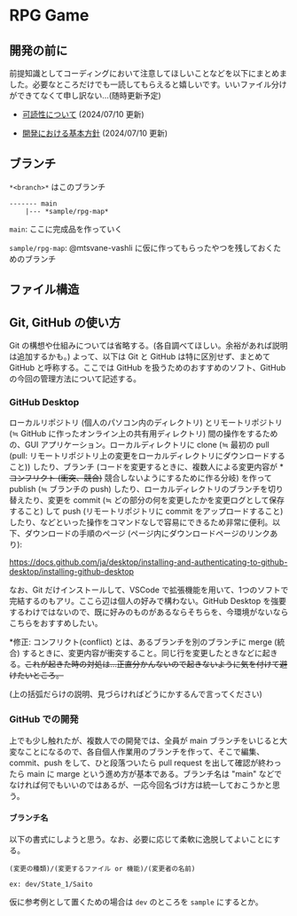 # RPG Game

## 開発の前に

前提知識としてコーディングにおいて注意してほしいことなどを以下にまとめました。必要なところだけでも一読してもらえると嬉しいです。いいファイル分けができてなくて申し訳ない…(随時更新予定)

- [可読性について](markdown/readability.md) (2024/07/10 更新)

- [開発における基本方針](markdown/policy.md) (2024/07/10 更新)

## ブランチ

`*<branch>*` はこのブランチ

```
------- main
    |--- *sample/rpg-map*
```

`main`: ここに完成品を作っていく

`sample/rpg-map`: @mtsvane-vashli に仮に作ってもらったやつを残しておくためのブランチ

## ファイル構造

## Git, GitHub の使い方

Git の構想や仕組みについては省略する。(各自調べてほしい。余裕があれば説明は追加するかも。) よって、以下は Git と GitHub は特に区別せず、まとめて GitHub と呼称する。ここでは GitHub を扱うためのおすすめのソフト、GitHub の今回の管理方法について記述する。

### GitHub Desktop

ローカルリポジトリ (個人のパソコン内のディレクトリ) とリモートリポジトリ (≒ GitHub に作ったオンライン上の共有用ディレクトリ) 間の操作をするための、GUI アプリケーション。ローカルディレクトリに clone (≒ 最初の pull (pull: リモートリポジトリ上の変更をローカルディレクトリにダウンロードすること)) したり、ブランチ (コードを変更するときに、複数人による変更内容が *~~コンフリクト (衝突、競合)~~ 競合しないようにするために作る分岐) を作って publish (≒ ブランチの push) したり、ローカルディレクトリのブランチを切り替えたり、変更を commit (≒ どの部分の何を変更したかを変更ログとして保存すること) して push (リモートリポジトリに commit をアップロードすること) したり、などといった操作をコマンドなしで容易にできるため非常に便利。以下、ダウンロードの手順のページ (ページ内にダウンロードページのリンクあり):

https://docs.github.com/ja/desktop/installing-and-authenticating-to-github-desktop/installing-github-desktop

なお、Git だけインストールして、VSCode で拡張機能を用いて、1つのソフトで完結するのもアリ。ここら辺は個人の好みで構わない。GitHub Desktop を強要するわけではないので、既に好みのものがあるならそちらを、今環境がないならこちらをおすすめしたい。

*修正: コンフリクト(conflict) とは、あるブランチを別のブランチに merge (統合) するときに、変更内容が衝突すること。同じ行を変更したときなどに起きる。~~これが起きた時の対処は…正直分かんないので起きないように気を付けて避けたいところ。~~

(上の括弧だらけの説明、見づらければどうにかするんで言ってください)

### GitHub での開発

上でも少し触れたが、複数人での開発では、全員が main ブランチをいじると大変なことになるので、各自個人作業用のブランチを作って、そこで編集、commit、push をして、ひと段落ついたら pull request を出して確認が終わったら main に marge という進め方が基本である。ブランチ名は "main" などでなければ何でもいいのではあるが、一応今回名づけ方は統一しておこうかと思う。

#### ブランチ名

以下の書式にしようと思う。なお、必要に応じて柔軟に逸脱してよいことにする。

```
(変更の種類)/(変更するファイル or 機能)/(変更者の名前)

ex: dev/State_1/Saito
```

仮に参考例として置くための場合は `dev` のところを `sample` にするとか。
